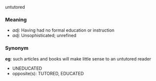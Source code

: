untutored
### Meaning
+ _adj_: Having had no formal education or instruction
+ _adj_: Unsophisticated; unrefined

### Synonym

__eg__: such articles and books will make little sense to an untutored reader

+ UNEDUCATED
+ opposite(s): TUTORED, EDUCATED


